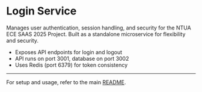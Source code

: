 # Login Service

Manages user authentication, session handling, and security for the NTUA ECE SAAS 2025 Project. Built as a standalone microservice for flexibility and security.

- Exposes API endpoints for login and logout
- API runs on port 3001, database on port 3002
- Uses Redis (port 6379) for token consistency

---

For setup and usage, refer to the main [README](../README.md).
